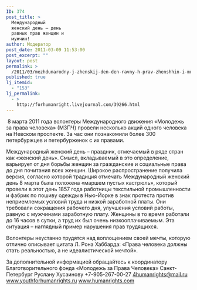 ```yaml
---
ID: 374
post_title: >
  Международный
  женский день – день
  равных прав женщин и
  мужчин!
author: Модератор
post_date: 2011-03-09 11:53:00
post_excerpt: ""
layout: post
permalink: >
  /2011/03/mezhdunarodny-j-zhenskij-den-den-ravny-h-prav-zhenshhin-i-muzhchin.html
published: true
lj_itemid:
  - "153"
lj_permalink:
  - >
    http://forhumanright.livejournal.com/39266.html
---
```

&nbsp;8 марта 2011 года волонтеры Международного движения &laquo;Молодежь за права человека&raquo; (МЗПЧ) провели несколько акций одного человека на Невском проспекте. За час они познакомили более 300 петербуржцев и петербурженок с их правами.

Международный женский день &ndash; праздник, отмечаемый в ряде стран как &laquo;женский день&raquo;. Смысл, вкладываемый в это определение, варьирует от дня борьбы женщин за гражданские и социальные права до дня почитания всех женщин. Широкое распространение получила версия, согласно которой традиция отмечать Международный женский день 8 марта была положена &laquo;маршем пустых кастрюль&raquo;, который провели в этот день 1857 года работницы текстильной промышленности и фабрик по пошиву одежды в Нью-Йорке в знак протеста против неприемлемых условий труда и низкой заработной платы. Они требовали сокращения рабочего дня, улучшения условий работы, равную с мужчинами заработную плату. Женщины в то время работали до 16 часов в сутки, а труд их был очень низкооплачиваемым. Эта ситуация &ndash; наглядный пример нарушения прав трудящихся. 

Волонтеры неустанно трудятся над воплощением своей мечты, которую отлично описывает цитата Л. Рона Хаббарда: &laquo;Права человека должны стать реальностью, а не идеалистической мечтой&raquo;.

За дополнительной информацией обращайтесь к координатору
Благотворительного фонда &laquo;Молодежь за Права Человека&raquo; Санкт-Петербург
Руслану Хусаинову
+7-905-267-00-27
4humanrights@mail.ru
www.youthforhumanrights.ru
www.humanrights.com